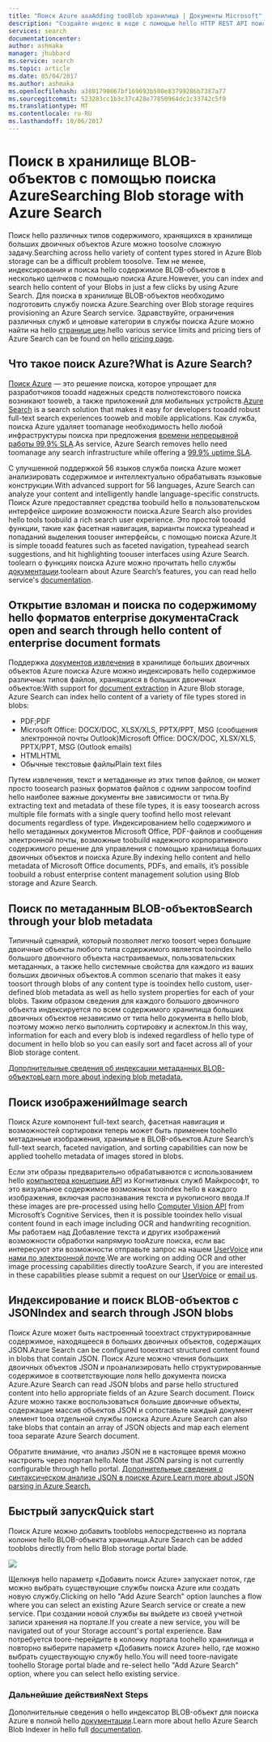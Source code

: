 ```yaml
---
title: "Поиск Azure aaaAdding tooBlob хранилища | Документы Microsoft"
description: "Создайте индекс в коде с помощью hello HTTP REST API поиска Azure."
services: search
documentationcenter: 
author: ashmaka
manager: jhubbard
ms.service: search
ms.topic: article
ms.date: 05/04/2017
ms.author: ashmaka
ms.openlocfilehash: a3801790067bf169693b500e83799286b7387a77
ms.sourcegitcommit: 523283cc1b3c37c428e77850964dc1c33742c5f0
ms.translationtype: MT
ms.contentlocale: ru-RU
ms.lasthandoff: 10/06/2017
---
```

# <a name="searching-blob-storage-with-azure-search"></a><span data-ttu-id="c997c-103">Поиск в хранилище BLOB-объектов с помощью поиска Azure</span><span class="sxs-lookup"><span data-stu-id="c997c-103">Searching Blob storage with Azure Search</span></span>

<span data-ttu-id="c997c-104">Поиск hello различных типов содержимого, хранящихся в хранилище больших двоичных объектов Azure можно toosolve сложную задачу.</span><span class="sxs-lookup"><span data-stu-id="c997c-104">Searching across hello variety of content types stored in Azure Blob storage can be a difficult problem toosolve.</span></span> <span data-ttu-id="c997c-105">Тем не менее, индексирования и поиска hello содержимое BLOB-объектов в несколько щелчков с помощью поиска Azure.</span><span class="sxs-lookup"><span data-stu-id="c997c-105">However, you can index and search hello content of your Blobs in just a few clicks by using Azure Search.</span></span> <span data-ttu-id="c997c-106">Для поиска в хранилище BLOB-объектов необходимо подготовить службу поиска Azure.</span><span class="sxs-lookup"><span data-stu-id="c997c-106">Searching over Blob storage requires provisioning an Azure Search service.</span></span> <span data-ttu-id="c997c-107">Здравствуйте, ограничения различных служб и ценовые категории в службы поиска Azure можно найти на hello [странице цен](https://aka.ms/azspricing).</span><span class="sxs-lookup"><span data-stu-id="c997c-107">hello various service limits and pricing tiers of Azure Search can be found on hello [pricing page](https://aka.ms/azspricing).</span></span>

## <a name="what-is-azure-search"></a><span data-ttu-id="c997c-108">Что такое поиск Azure?</span><span class="sxs-lookup"><span data-stu-id="c997c-108">What is Azure Search?</span></span>
<span data-ttu-id="c997c-109">[Поиск Azure](https://aka.ms/whatisazsearch) — это решение поиска, которое упрощает для разработчиков tooadd надежных средств полнотекстового поиска возникают tooweb, а также приложений для мобильных устройств.</span><span class="sxs-lookup"><span data-stu-id="c997c-109">[Azure Search](https://aka.ms/whatisazsearch) is a search solution that makes it easy for developers tooadd robust full-text search  experiences tooweb and mobile applications.</span></span> <span data-ttu-id="c997c-110">Как служба, поиска Azure удаляет toomanage необходимость hello любой инфраструктуры поиска при предложения [времени непрерывной работы 99,9% SLA](https://aka.ms/azuresearchsla).</span><span class="sxs-lookup"><span data-stu-id="c997c-110">As service, Azure Search removes hello need toomanage any search infrastructure while offering a [99.9% uptime SLA](https://aka.ms/azuresearchsla).</span></span>

<span data-ttu-id="c997c-111">С улучшенной поддержкой 56 языков служба поиска Azure может анализировать содержимое и интеллектуально обрабатывать языковые конструкции.</span><span class="sxs-lookup"><span data-stu-id="c997c-111">With advanced support for 56 languages, Azure Search can analyze your content and intelligently handle language-specific constructs.</span></span> <span data-ttu-id="c997c-112">Поиск Azure предоставляет средства toobuild hello в пользовательском интерфейсе широкие возможности поиска.</span><span class="sxs-lookup"><span data-stu-id="c997c-112">Azure Search also provides hello tools toobuild a rich search user experience.</span></span> <span data-ttu-id="c997c-113">Это простой tooadd функции, такие как фасетная навигация, варианты поиска typeahead и попаданий выделения toouser интерфейсы, с помощью поиска Azure.</span><span class="sxs-lookup"><span data-stu-id="c997c-113">It is simple tooadd features such as faceted navigation, typeahead search suggestions, and hit highlighting toouser interfaces using Azure Search.</span></span> <span data-ttu-id="c997c-114">toolearn о функциях поиска Azure можно прочитать hello службы [документации](https://aka.ms/azsearchdocs).</span><span class="sxs-lookup"><span data-stu-id="c997c-114">toolearn about Azure Search’s features, you can read hello service's [documentation](https://aka.ms/azsearchdocs).</span></span>

## <a name="crack-open-and-search-through-hello-content-of-enterprise-document-formats"></a><span data-ttu-id="c997c-115">Открытие взломан и поиска по содержимому hello форматов enterprise документа</span><span class="sxs-lookup"><span data-stu-id="c997c-115">Crack open and search through hello content of enterprise document formats</span></span>
<span data-ttu-id="c997c-116">Поддержка [документов извлечения](https://aka.ms/azsblobindexer) в хранилище больших двоичных объектов Azure поиска Azure можно индексировать hello содержимое различных типов файлов, хранящихся в больших двоичных объектов:</span><span class="sxs-lookup"><span data-stu-id="c997c-116">With support for [document extraction](https://aka.ms/azsblobindexer) in Azure Blob storage, Azure Search can index hello content of a variety of file types stored in blobs:</span></span>
- <span data-ttu-id="c997c-117">PDF;</span><span class="sxs-lookup"><span data-stu-id="c997c-117">PDF</span></span>
- <span data-ttu-id="c997c-118">Microsoft Office: DOCX/DOC, XLSX/XLS, PPTX/PPT, MSG (сообщения электронной почты Outlook)</span><span class="sxs-lookup"><span data-stu-id="c997c-118">Microsoft Office: DOCX/DOC, XLSX/XLS, PPTX/PPT, MSG (Outlook emails)</span></span>
- <span data-ttu-id="c997c-119">HTML</span><span class="sxs-lookup"><span data-stu-id="c997c-119">HTML</span></span>
- <span data-ttu-id="c997c-120">Обычные текстовые файлы</span><span class="sxs-lookup"><span data-stu-id="c997c-120">Plain text files</span></span>

<span data-ttu-id="c997c-121">Путем извлечения, текст и метаданные из этих типов файлов, он может просто toosearch разных форматов файлов с одним запросом toofind hello наиболее важные документы вне зависимости от типа.</span><span class="sxs-lookup"><span data-stu-id="c997c-121">By extracting text and metadata of these file types, it is easy toosearch across multiple file formats with a single query toofind hello most relevant documents regardless of type.</span></span> <span data-ttu-id="c997c-122">Индексированием hello содержимого и hello метаданных документов Microsoft Office, PDF-файлов и сообщения электронной почты, возможные toobuild надежного корпоративного содержимого решение для управления с помощью хранилища больших двоичных объектов и поиска Azure.</span><span class="sxs-lookup"><span data-stu-id="c997c-122">By indexing hello content and hello metadata of Microsoft Office documents, PDFs, and emails, it’s possible toobuild a robust enterprise content management solution using Blob storage and Azure Search.</span></span>

## <a name="search-through-your-blob-metadata"></a><span data-ttu-id="c997c-123">Поиск по метаданным BLOB-объектов</span><span class="sxs-lookup"><span data-stu-id="c997c-123">Search through your blob metadata</span></span>
<span data-ttu-id="c997c-124">Типичный сценарий, который позволяет легко toosort через большие двоичные объекты любого типа содержимого является tooindex hello большого двоичного объекта настраиваемых, пользовательских метаданных, а также hello системные свойства для каждого из ваших больших двоичных объектов.</span><span class="sxs-lookup"><span data-stu-id="c997c-124">A common scenario that makes it easy toosort through blobs of any content type is tooindex hello custom, user-defined blob metadata as well as hello system properties for each of your blobs.</span></span> <span data-ttu-id="c997c-125">Таким образом сведения для каждого большого двоичного объекта индексируется по всем содержимого хранилища больших двоичных объектов независимо от типа hello документа в hello blob, поэтому можно легко выполнить сортировку и аспектом.</span><span class="sxs-lookup"><span data-stu-id="c997c-125">In this way, information for each and every  blob is indexed regardless of hello type of document in hello blob so you can easily sort and facet across all of your Blob storage content.</span></span>

[<span data-ttu-id="c997c-126">Дополнительные сведения об индексации метаданных BLOB-объектов</span><span class="sxs-lookup"><span data-stu-id="c997c-126">Learn more about indexing blob metadata.</span></span>](https://aka.ms/azsblobmetadataindexing)

## <a name="image-search"></a><span data-ttu-id="c997c-127">Поиск изображений</span><span class="sxs-lookup"><span data-stu-id="c997c-127">Image search</span></span>
<span data-ttu-id="c997c-128">Поиск Azure компонент full-text search, фасетная навигация и возможностей сортировки теперь может быть применен toohello метаданные изображения, хранимые в BLOB-объектов.</span><span class="sxs-lookup"><span data-stu-id="c997c-128">Azure Search’s full-text search, faceted navigation, and sorting capabilities can now be applied toohello metadata of images stored in blobs.</span></span>

<span data-ttu-id="c997c-129">Если эти образы предварительно обрабатываются с использованием hello [компьютера концепции API](https://www.microsoft.com/cognitive-services/computer-vision-api) из Когнитивных служб Майкрософт, то это визуальное содержимое возможных tooindex hello в каждого изображения, включая распознавания текста и рукописного ввода.</span><span class="sxs-lookup"><span data-stu-id="c997c-129">If these images are pre-processed using hello [Computer Vision API](https://www.microsoft.com/cognitive-services/computer-vision-api) from Microsoft’s Cognitive Services, then it is possible tooindex hello visual content found in each image including OCR and handwriting recognition.</span></span> <span data-ttu-id="c997c-130">Мы работаем над Добавление текста и других изображений возможности обработки напрямую tooAzure поиска, если вас интересуют эти возможности отправьте запрос на нашем [UserVoice](https://aka.ms/azsuv) или [нами по электронной почте](mailto:azscustquestions@microsoft.com).</span><span class="sxs-lookup"><span data-stu-id="c997c-130">We are working on adding OCR and other image processing capabilities directly tooAzure Search, if you are interested in these capabilities please submit a request on our [UserVoice](https://aka.ms/azsuv) or [email us](mailto:azscustquestions@microsoft.com).</span></span>

## <a name="index-and-search-through-json-blobs"></a><span data-ttu-id="c997c-131">Индексирование и поиск BLOB-объектов с JSON</span><span class="sxs-lookup"><span data-stu-id="c997c-131">Index and search through JSON blobs</span></span>
<span data-ttu-id="c997c-132">Поиск Azure может быть настроенный tooextract структурированные содержимое, находящееся в больших двоичных объектов, содержащих JSON.</span><span class="sxs-lookup"><span data-stu-id="c997c-132">Azure Search can be configured tooextract structured content found in blobs that contain JSON.</span></span> <span data-ttu-id="c997c-133">Поиск Azure можно чтения больших двоичных объектов JSON и проанализировать hello структурированные содержимое в соответствующие поля hello документа поиска Azure.</span><span class="sxs-lookup"><span data-stu-id="c997c-133">Azure Search can read JSON blobs and parse hello structured content into hello appropriate fields of an Azure Search document.</span></span> <span data-ttu-id="c997c-134">Поиск Azure можно также воспользоваться большие двоичные объекты, содержащие массив объектов JSON и сопоставьте каждый документ элемент tooa отдельной службы поиска Azure.</span><span class="sxs-lookup"><span data-stu-id="c997c-134">Azure Search can also take blobs that contain an array of JSON objects and map each element tooa separate Azure Search document.</span></span>

<span data-ttu-id="c997c-135">Обратите внимание, что анализ JSON не в настоящее время можно настроить через портал hello.</span><span class="sxs-lookup"><span data-stu-id="c997c-135">Note that JSON parsing is not currently configurable through hello portal.</span></span> [<span data-ttu-id="c997c-136">Дополнительные сведения о синтаксическом анализе JSON в поиске Azure.</span><span class="sxs-lookup"><span data-stu-id="c997c-136">Learn more about JSON parsing in Azure Search.</span></span>](https://aka.ms/azsjsonblobindexing)

## <a name="quick-start"></a><span data-ttu-id="c997c-137">Быстрый запуск</span><span class="sxs-lookup"><span data-stu-id="c997c-137">Quick start</span></span>
<span data-ttu-id="c997c-138">Поиск Azure можно добавить tooblobs непосредственно из портала колонке hello BLOB-объекта хранилища.</span><span class="sxs-lookup"><span data-stu-id="c997c-138">Azure Search can be added tooblobs directly from hello Blob storage portal blade.</span></span>

![](./media/search-blob-storage-integration/blob-blade.png)

<span data-ttu-id="c997c-139">Щелкнув hello параметр «Добавить поиск Azure» запускает поток, где можно выбрать существующие службы поиска Azure или создать новую службу.</span><span class="sxs-lookup"><span data-stu-id="c997c-139">Clicking on hello "Add Azure Search" option launches a flow where you can select an existing Azure Search service or create a new service.</span></span> <span data-ttu-id="c997c-140">При создании новой службы вы выйдете из своей учетной записи хранения на портале.</span><span class="sxs-lookup"><span data-stu-id="c997c-140">If you create a new service, you will be navigated out of your Storage account's portal experience.</span></span> <span data-ttu-id="c997c-141">Вам потребуется toore-перейдите в колонку портала toohello хранилища и повторно выберите параметр «Добавить поиск Azure» hello, где можно выбрать существующую службу hello.</span><span class="sxs-lookup"><span data-stu-id="c997c-141">You will need toore-navigate toohello Storage portal blade and re-select hello "Add Azure Search" option, where you can select hello existing service.</span></span>

### <a name="next-steps"></a><span data-ttu-id="c997c-142">Дальнейшие действия</span><span class="sxs-lookup"><span data-stu-id="c997c-142">Next Steps</span></span>
<span data-ttu-id="c997c-143">Дополнительные сведения о hello индексатор BLOB-объект для поиска Azure в полной hello [документации](https://aka.ms/azsblobindexer).</span><span class="sxs-lookup"><span data-stu-id="c997c-143">Learn more about hello Azure Search Blob Indexer in hello full [documentation](https://aka.ms/azsblobindexer).</span></span>
